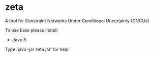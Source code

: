 # zeta
A tool for Constraint Networks Under Conditional Uncertainty (CNCUs)

To use Esse please install:
- Java 8

Type 'java -jar zeta.jar' for help
